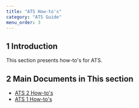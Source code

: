 ```yaml
---
title: "ATS How-to's"
category: "ATS Guide"
menu_order: 3
---
```


## 1 Introduction

This section presents how-to's for ATS.

## 2 Main Documents in This section

* [ATS 2 How-to's](ht2)
* [ATS 1 How-to's](ht1)
